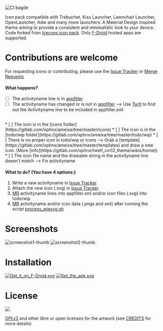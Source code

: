![CI bagde](https://gitlab.com/xphnx/ameixa/badges/master/build.svg)

Icon pack compatible with Trebuchet, Kiss Launcher, Lawnchair Launcher, OpenLauncher, Adw and many more launchers. A Material Design inspired theme aiming to provide a consistent and minimalistic look to your device. Code forked from [Icecons icon pack](https://github.com/1C3/ICEcons). Only [F-Droid](https://f-droid.org/) hosted apps are supported.


# Contributions are welcome 

For requesting icons or contributing, please use the [Issue Tracker](https://gitlab.com/xphnx/ameixa/issues) or [Merge Requests](https://gitlab.com/xphnx/ameixa/merge_requests)

#### What happens?
  
* [ ] The activityname line is in [appfilter](https://gitlab.com/xphnx/ameixa/blob/master/app/src/main/res/xml/appfilter.xml)
* [ ] The activityname has changed or is not in [appfilter](https://gitlab.com/xphnx/ameixa/blob/master/app/src/main/res/xml/appfilter.xml) --> Use [Turtl](https://f-droid.org/packages/org.xphnx.iconsubmit/) to find out the Activityname line to be included in appfilter.xml

</br>
* [ ] The icon is in the [icons folder](https://gitlab.com/xphnx/ameixa/tree/master/icons)
* [ ] The icon is in the [todo/wip folder](https://gitlab.com/xphnx/ameixa/tree/master/todo/wip)
* [ ] There is no proper icon in todo/wip or icons --> Grab a [template](https://gitlab.com/xphnx/ameixa/tree/master/templates) and draw a new icon. (More [info](https://gitlab.com/xphnx/twelf_cm12_theme/wikis/home))

</br>
* [ ] The icon file name and the drawable string in the activityname line doesn't match --> Fix activityname


#### What to do?  (You have 4 options:)

1. Write a new activityname in [Issue Tracker](https://gitlab.com/xphnx/ameixa/issues)
2. Attach the new icon (.svg) in [Issue Tracker](https://gitlab.com/xphnx/ameixa/issues)
3. [MR](https://gitlab.com/xphnx/ameixa/merge_requests) activityname lines into appfilter.xml and/or icon files (.svg) into todo/wip
4. [MR](https://gitlab.com/xphnx/ameixa/merge_requests) activityname and/or icon data (.pngs and xml) after running the script [process_wipsvg.sh](https://gitlab.com/xphnx/ameixa/blob/master/process_wipsvg.sh)

# Screenshots

![screenshot1-thumb](/uploads/c1b689614b683cff658c3d8245ef6cea/screenshot1-thumb.jpg)
![screenshot2-thumb](/uploads/833855214502447743662f1e010db19e/screenshot2-thumb.jpg)


<!--<img src="https://gitlab.com/xphnx/twelf_cm12_theme/uploads/97c6faf3cad4619e8079327a5e3d3ac4/Screenshot_2015-05-23-07-53-03.png" alt="with a dark background" width="300" />
<img src="https://gitlab.com/xphnx/ameixa/uploads/6a11ca228921b18225e700f6d37fcbe8/photo5463050469409663049.jpg" alt="with a dark background" width="300" />

 <img src="https://gitlab.com/xphnx/twelf_cm12_theme/uploads/b0ef81d60e8f4470e41cfec54c4a85b0/Screenshot_2015-05-23-21-03-30.png" alt="into apex launcher" width="300" />

<img src="https://gitlab.com/xphnx/twelf_cm12_theme/uploads/081953c26fe1f8d30276f1d16bb0f672/Screenshot_2015-05-22-10-51-04.png" alt="light background" width="300" />
<img src="https://gitlab.com/xphnx/twelf_cm12_theme/uploads/cec2077cb5bb09008b98d7c8681af67c/Screenshot_2015-05-22-23-47-06.png" alt="apps settings" width="300" />

<img src="https://gitlab.com/xphnx/twelf_cm12_theme/uploads/27787db387074995a36f18c262f4abba/Screenshot_2015-06-09-22-21-20.png" alt="share feneec" width="300" />
<img src="https://gitlab.com/xphnx/twelf_cm12_theme/uploads/a49b1be4708a70c2e3c554342ba21edb/Screenshot_2015-05-22-23-55-18.png" alt="inside afw++" width="300" />
-->

# Installation

[![Get_it_on_F-Droid.svg](https://fdroid.gitlab.io/artwork/badge/get-it-on.png)](https://f-droid.org/app/org.xphnx.ameixa)
[![Get_the_apk.svg](https://gitlab.com/xphnx/ameixa/uploads/6d80e2e22d2fcbfd8ed320e58f4705e1/apk.png)](https://gitlab.com/xphnx/ameixa/-/jobs/85391706/artifacts/browse/app/build/outputs/apk/)


# License

<img src="https://gnu.org/graphics/gplv3-127x51.png" />

[GPLv3](https://www.gnu.org/licenses/gpl-3.0.html) and other libre or open licenses for the artwork (see [CREDITS](https://gitlab.com/xphnx/ameixa/blob/master/CREDITS.md) for more details)
